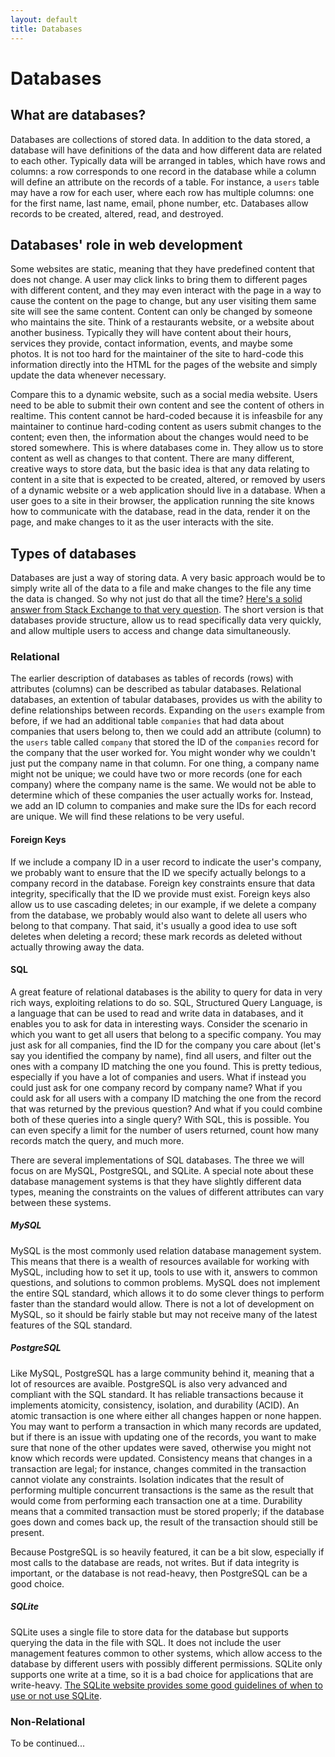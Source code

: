 ```yaml
---
layout: default
title: Databases
---
```


# Databases

## What are databases?

Databases are collections of stored data. In addition to the data stored, a database will have definitions of the data and how different data are related to each other. Typically data will be arranged in tables, which have rows and columns: a row corresponds to one record in the database while a column will define an attribute on the records of a table. For instance, a `users` table may have a row for each user, where each row has multiple columns: one for the first name, last name, email, phone number, etc. Databases allow records to be created, altered, read, and destroyed.

## Databases' role in web development

Some websites are static, meaning that they have predefined content that does not change. A user may click links to bring them to different pages with different content, and they may even interact with the page in a way to cause the content on the page to change, but any user visiting them same site will see the same content. Content can only be changed by someone who maintains the site. Think of a restaurants website, or a website about another business. Typically they will have content about their hours, services they provide, contact information, events, and maybe some photos. It is not too hard for the maintainer of the site to hard-code this information directly into the HTML for the pages of the website and simply update the data whenever necessary.

Compare this to a dynamic website, such as a social media website. Users need to be able to submit their own content and see the content of others in realtime. This content cannot be hard-coded because it is infeasbile for any maintainer to continue hard-coding content as users submit changes to the content; even then, the information about the changes would need to be stored somewhere. This is where databases come in. They allow us to store content as well as changes to that content. There are many different, creative ways to store data, but the basic idea is that any data relating to content in a site that is expected to be created, altered, or removed by users of a dynamic website or a web application should live in a database. When a user goes to a site in their browser, the application running the site knows how to communicate with the database, read in the data, render it on the page, and make changes to it as the user interacts with the site.

## Types of databases

Databases are just a way of storing data. A very basic approach would be to simply write all of the data to a file and make changes to the file any time the data is changed. So why not just do that all the time? [Here's a solid answer from Stack Exchange to that very question](https://softwareengineering.stackexchange.com/a/190483). The short version is that databases provide structure, allow us to read specifically data very quickly, and allow multiple users to access and change data simultaneously.

### Relational

The earlier description of databases as tables of records (rows) with attributes (columns) can be described as tabular databases. Relational databases, an extention of tabular databases, provides us with the ability to define relationships between records. Expanding on the `users` example from before, if we had an additional table `companies` that had data about companies that users belong to, then we could add an attribute (column) to the `users` table called `company` that stored the ID of the `companies` record for the company that the user worked for. You might wonder why we couldn't just put the company name in that column. For one thing, a company name might not be unique; we could have two or more records (one for each company) where the company name is the same. We would not be able to determine which of these companies the user actually works for. Instead, we add an ID column to companies and make sure the IDs for each record are unique. We will find these relations to be very useful.

#### Foreign Keys

If we include a company ID in a user record to indicate the user's company, we probably want to ensure that the ID we specify actually belongs to a company record in the database. Foreign key constraints ensure that data integrity, specifically that the ID we provide must exist. Foreign keys also allow us to use cascading deletes; in our example, if we delete a company from the database, we probably would also want to delete all users who belong to that company. That said, it's usually a good idea to use soft deletes when deleting a record; these mark records as deleted without actually throwing away the data.

#### SQL

A great feature of relational databases is the ability to query for data in very rich ways, exploiting relations to do so. SQL, Structured Query Language, is a language that can be used to read and write data in databases, and it enables you to ask for data in interesting ways. Consider the scenario in which you want to get all users that belong to a specific company. You may just ask for all companies, find the ID for the company you care about (let's say you identified the company by name), find all users, and filter out the ones with a company ID matching the one you found. This is pretty tedious, especially if you have a lot of companies and users. What if instead you could just ask for one company record by company name? What if you could ask for all users with a company ID matching the one from the record that was returned by the previous question? And what if you could combine both of these queries into a single query? With SQL, this is possible. You can even specify a limit for the number of users returned, count how many records match the query, and much more.

There are several implementations of SQL databases. The three we will focus on are MySQL, PostgreSQL, and SQLite. A special note about these database management systems is that they have slightly different data types, meaning the constraints on the values of different attributes can vary between these systems.

##### MySQL

MySQL is the most commonly used relation database management system. This means that there is a wealth of resources available for working with MySQL, including how to set it up, tools to use with it, answers to common questions, and solutions to common problems. MySQL does not implement the entire SQL standard, which allows it to do some clever things to perform faster than the standard would allow. There is not a lot of development on MySQL, so it should be fairly stable but may not receive many of the latest features of the SQL standard.

##### PostgreSQL

Like MySQL, PostgreSQL has a large community behind it, meaning that a lot of resources are avaible. PostgreSQL is also very advanced and compliant with the SQL standard. It has reliable transactions because it implements atomicity, consistency, isolation, and durability (ACID). An atomic transaction is one where either all changes happen or none happen. You may want to perform a transaction in which many records are updated, but if there is an issue with updating one of the records, you want to make sure that none of the other updates were saved, otherwise you might not know which records were updated. Consistency means that changes in a transaction are legal; for instance, changes commited in the transaction cannot violate any constraints. Isolation indicates that the result of performing multiple concurrent transactions is the same as the result that would come from performing each transaction one at a time. Durability means that a commited transaction must be stored properly; if the database goes down and comes back up, the result of the transaction should still be present.

Because PostgreSQL is so heavily featured, it can be a bit slow, especially if most calls to the database are reads, not writes. But if data integrity is important, or the database is not read-heavy, then PostgreSQL can be a good choice.

##### SQLite

SQLite uses a single file to store data for the database but supports querying the data in the file with SQL. It does not include the user management features common to other systems, which allow access to the database by different users with possibly different permissions. SQLite only supports one write at a time, so it is a bad choice for applications that are write-heavy. [The SQLite website provides some good guidelines of when to use or not use SQLite](https://www.sqlite.org/whentouse.html).

### Non-Relational

To be continued...

